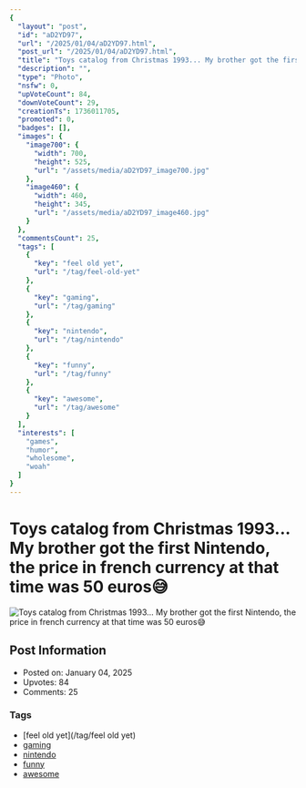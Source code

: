 ```yaml
---
{
  "layout": "post",
  "id": "aD2YD97",
  "url": "/2025/01/04/aD2YD97.html",
  "post_url": "/2025/01/04/aD2YD97.html",
  "title": "Toys catalog from Christmas 1993... My brother got the first Nintendo, the price in french currency at that time was 50 euros😅",
  "description": "",
  "type": "Photo",
  "nsfw": 0,
  "upVoteCount": 84,
  "downVoteCount": 29,
  "creationTs": 1736011705,
  "promoted": 0,
  "badges": [],
  "images": {
    "image700": {
      "width": 700,
      "height": 525,
      "url": "/assets/media/aD2YD97_image700.jpg"
    },
    "image460": {
      "width": 460,
      "height": 345,
      "url": "/assets/media/aD2YD97_image460.jpg"
    }
  },
  "commentsCount": 25,
  "tags": [
    {
      "key": "feel old yet",
      "url": "/tag/feel-old-yet"
    },
    {
      "key": "gaming",
      "url": "/tag/gaming"
    },
    {
      "key": "nintendo",
      "url": "/tag/nintendo"
    },
    {
      "key": "funny",
      "url": "/tag/funny"
    },
    {
      "key": "awesome",
      "url": "/tag/awesome"
    }
  ],
  "interests": [
    "games",
    "humor",
    "wholesome",
    "woah"
  ]
}
---
```


# Toys catalog from Christmas 1993... My brother got the first Nintendo, the price in french currency at that time was 50 euros😅

![Toys catalog from Christmas 1993... My brother got the first Nintendo, the price in french currency at that time was 50 euros😅](/assets/media/aD2YD97_image700.jpg)

## Post Information

- Posted on: January 04, 2025
- Upvotes: 84
- Comments: 25

### Tags

- [feel old yet](/tag/feel old yet)
- [gaming](/tag/gaming)
- [nintendo](/tag/nintendo)
- [funny](/tag/funny)
- [awesome](/tag/awesome)
